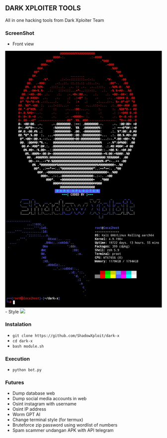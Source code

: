## DARK XPLOITER TOOLS
All in one hacking tools from Dark Xploiter Team

### ScreenShot
- Front view
<img src="https://raw.githubusercontent.com/ShadowXploit/dark-x/main/Screenshot.jpg">
- Style
<img src="https://raw.githubusercontent.com/ShadowXploit/dark-x/main/Screenshot1.jpg">


### Instalation
* `git clone https://github.com/ShadowXploit/dark-x`
* `cd dark-x`
* `bash module.sh`


### Execution
* `python bot.py`


### Futures
- Dump database web
- Dump social media accounts in web
- Osint instagram with username
- Osint IP address
- Worm GPT AI
- Change terminal style (for termux)
- Bruteforce zip password using wordlist of numbers
- Spam scammer undangan APK with API telegram
